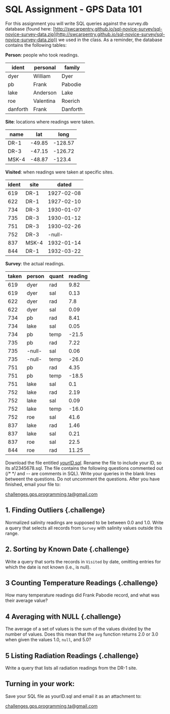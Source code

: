 # SQL Assignment - GPS Data 101

For this assignment you will write SQL queries against the survey.db database (found here: [http://swcarpentry.github.io/sql-novice-survey/sql-novice-survey-data.zip](http://swcarpentry.github.io/sql-novice-survey/sql-novice-survey-data.zip)) we used in the class. As a reminder, the database contains the following tables: 

 **Person**: people who took readings.

 |ident   |personal |family
 |--------|---------|----------
 |dyer    |William  |Dyer
 |pb      |Frank    |Pabodie
 |lake    |Anderson |Lake
 |roe     |Valentina|Roerich
 |danforth|Frank    |Danforth

 **Site**: locations where readings were taken.

 |name |lat   |long   |
 |-----|------|-------|
 |DR-1 |-49.85|-128.57|
 |DR-3 |-47.15|-126.72|
 |MSK-4|-48.87|-123.4 |

 **Visited**: when readings were taken at specific sites.

 |ident|site |dated     |
 |-----|-----|----------|
 |619  |DR-1 |1927-02-08|
 |622  |DR-1 |1927-02-10|
 |734  |DR-3 |1930-01-07|
 |735  |DR-3 |1930-01-12|
 |751  |DR-3 |1930-02-26|
 |752  |DR-3 |-null-    |
 |837  |MSK-4|1932-01-14|
 |844  |DR-1 |1932-03-22|

 **Survey**: the actual readings.

 |taken|person|quant|reading|
 |-----|------|-----|-------|
 |619  |dyer  |rad  |9.82   |
 |619  |dyer  |sal  |0.13   |
 |622  |dyer  |rad  |7.8    |
 |622  |dyer  |sal  |0.09   |
 |734  |pb    |rad  |8.41   |
 |734  |lake  |sal  |0.05   |
 |734  |pb    |temp |-21.5  |
 |735  |pb    |rad  |7.22   |
 |735  |-null-|sal  |0.06   |
 |735  |-null-|temp |-26.0  |
 |751  |pb    |rad  |4.35   |
 |751  |pb    |temp |-18.5  |
 |751  |lake  |sal  |0.1    |
 |752  |lake  |rad  |2.19   |
 |752  |lake  |sal  |0.09   |
 |752  |lake  |temp |-16.0  |
 |752  |roe   |sal  |41.6   |
 |837  |lake  |rad  |1.46   |
 |837  |lake  |sal  |0.21   |
 |837  |roe   |sal  |22.5   |
 |844  |roe   |rad  |11.25  |

Download  the file entitled *[yourID.sql](http://ucsdlib.github.io/win2016-gps-dm101/yourID.sql)*. Rename the file to include your ID, so its a12345678.sql. The file contains the following questions commented out (/* */ and -- are comments in SQL).  Write your queries in the blank lines betweent the questions. Do not uncomment the questions. After you have finished, email your file to: 

challenges.gps.programming.ta@gmail.com


## 1. Finding Outliers {.challenge}

Normalized salinity readings are supposed to be between 0.0 and 1.0. Write a query that selects all records from `Survey`
with salinity values outside this range.


## 2. Sorting by Known Date {.challenge}

Write a query that sorts the records in `Visited` by date,
omitting entries for which the date is not known
(i.e., is null).


## 3 Counting Temperature Readings {.challenge}

How many temperature readings did Frank Pabodie record,
and what was their average value?

## 4 Averaging with NULL {.challenge}

The average of a set of values is the sum of the values
divided by the number of values.
Does this mean that the `avg` function returns 2.0 or 3.0
when given the values 1.0, `null`, and 5.0?


## 5 Listing Radiation Readings {.challenge}

Write a query that lists all radiation readings from the DR-1 site.

## Turning in your work: 

Save your SQL file as yourID.sql and email it as an attachment to: 

challenges.gps.programming.ta@gmail.com




